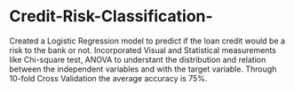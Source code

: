 # Credit-Risk-Classification-
Created a Logistic Regression model to predict if the loan credit would be a risk to the bank or not. Incorporated Visual and Statistical measurements like Chi-square test, ANOVA to understant the distribution and relation between the independent variables and with the target variable. Through 10-fold Cross Validation the average accuracy is 75%.

